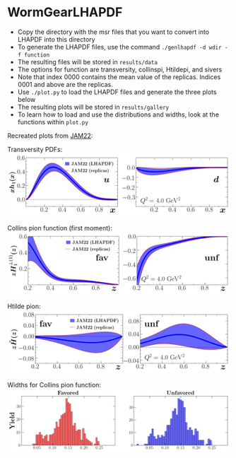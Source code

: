 # WormGearLHAPDF

* Copy the directory with the msr files that you want to convert into LHAPDF into this directory
* To generate the LHAPDF files, use the command ```./genlhapdf -d wdir -f function```
* The resulting files will be stored in ```results/data```
* The options for function are transversity, collinspi, Htildepi, and sivers
* Note that index 0000 contains the mean value of the replicas.  Indices 0001 and above are the replicas.
* Use ```./plot.py``` to load the LHAPDF files and generate the three plots below
* The resulting plots will be stored in ```results/gallery```
* To learn how to load and use the distributions and widths, look at the functions within ```plot.py```





Recreated plots from [JAM22][JAM22]:

Transversity PDFs:
![plot](./results/gallery/lhapdf-transversity-Q2=4.00000-bands.png)

Collins pion function (first moment):
![plot](./results/gallery/lhapdf-collinspi-Q2=4.00000-bands.png)

Htilde pion:
![plot](./results/gallery/lhapdf-Htildepi-Q2=4.00000-bands.png)

Widths for Collins pion function:
![plot](./results/gallery/lhapdf-collinspi-widths.png)


[JAM22]: https://arxiv.org/abs/2205.00999


